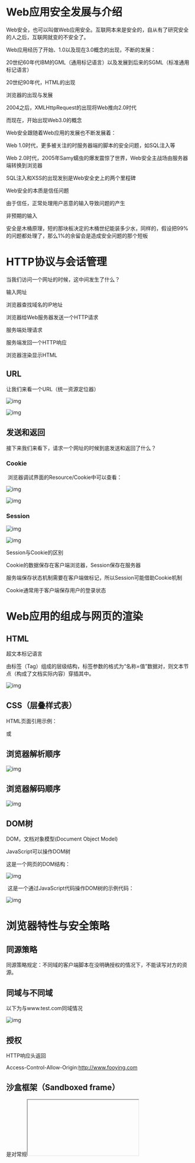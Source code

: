 # Web应用安全发展与介绍

Web安全，也可以叫做Web应用安全。互联网本来是安全的，自从有了研究安全的人之后，互联网就变的不安全了。

 

Web应用经历了开始、1.0以及现在3.0概念的出现，不断的发展：

20世纪60年代IBM的GML（通用标记语言）以及发展到后来的SGML（标准通用标记语言）

20世纪90年代，HTML的出现

浏览器的出现与发展

2004之后，XMLHttpRequest的出现将Web推向2.0时代

而现在，开始出现Web3.0的概念

 

Web安全跟随着Web应用的发展也不断发展着：

Web 1.0时代，更多被关注的时服务器端的脚本的安全问题，如SQL注入等

Web 2.0时代，2005年Samy蠕虫的爆发震惊了世界，Web安全主战场由服务器端转换到浏览器

SQL注入和XSS的出现发别是Web安全史上的两个里程碑

 

Web安全的本质是信任问题

由于信任，正常处理用户恶意的输入导致问题的产生

非预期的输入

安全是木桶原理，短的那块板决定的木桶世纪能装多少水，同样的，假设把99%的问题都处理了，那么1%的余留会是造成安全问题的那个短板

# HTTP协议与会话管理

当我们访问一个网址的时候，这中间发生了什么？

输入网址

浏览器查找域名的IP地址

浏览器给Web服务器发送一个HTTP请求

服务端处理请求

服务端发回一个HTTP响应

浏览器渲染显示HTML

## **URL**

让我们来看一个URL（统一资源定位器）

![img](file:///C:\Users\大力\AppData\Local\Temp\ksohtml\wps7AD6.tmp.jpg) 

![img](file:///C:\Users\大力\AppData\Local\Temp\ksohtml\wps7AD7.tmp.jpg) 

 

## **发送和返回**

接下来我们来看下，请求一个网址的时候到底发送和返回了什么？

### Cookie

​	浏览器调试界面的Resource/Cookie中可以查看：

![img](file:///C:\Users\大力\AppData\Local\Temp\ksohtml\wps7AD8.tmp.png) 

![img](file:///C:\Users\大力\AppData\Local\Temp\ksohtml\wps7AD9.tmp.jpg) 

### Session

![img](file:///C:\Users\大力\AppData\Local\Temp\ksohtml\wps7AE9.tmp.png) 

![img](file:///C:\Users\大力\AppData\Local\Temp\ksohtml\wps7AEA.tmp.jpg) 

 

Session与Cookie的区别

Cookie的数据保存在客户端浏览器，Session保存在服务器

服务端保存状态机制需要在客户端做标记，所以Session可能借助Cookie机制

Cookie通常用于客户端保存用户的登录状态

# Web应用的组成与网页的渲染

## **HTML**

超文本标记语言

由标签（Tag）组成的层级结构，标签参数的格式为“名称=值”数据对，则文本节点（构成了文档实际内容）穿插其中。

![img](file:///C:\Users\大力\AppData\Local\Temp\ksohtml\wps7AEB.tmp.png) 

## **CSS（层叠样式表）**

HTML页面引用示例：

<link href="css/style.css" rel="stylesheet"> 

或

<style>body {width}</style>

 

## **浏览器解析顺序**

![img](file:///C:\Users\大力\AppData\Local\Temp\ksohtml\wps7AFC.tmp.png) 

## **浏览器解码顺序**

![img](file:///C:\Users\大力\AppData\Local\Temp\ksohtml\wps7AFD.tmp.png) 

## **DOM树**

DOM，文档对象模型(Document Object Model)

JavaScript可以操作DOM树

 

这是一个网页的DOM结构：

![img](file:///C:\Users\大力\AppData\Local\Temp\ksohtml\wps7AFE.tmp.png) 

​	这是一个通过JavaScript代码操作DOM树的示例代码：

![img](file:///C:\Users\大力\AppData\Local\Temp\ksohtml\wps7B0E.tmp.png) 

# 浏览器特性与安全策略

## **同源策略**

同源策略规定：不同域的客户端脚本在没明确授权的情况下，不能读写对方的资源。

## **同域与不同域**

以下为与www.test.com同域情况

![img](file:///C:\Users\大力\AppData\Local\Temp\ksohtml\wps7B0F.tmp.jpg) 

## **授权**

HTTP响应头返回

Access-Control-Allow-Origin:http://www.fooying.com

## **沙盒框架（Sandboxed frame）**

是对常规<iframe>表现行为的扩展，它能让顶级页面对其嵌入的子页面及这些子页面的子资源设置一些额外的限制

通过设置<iframe>的参数实现限制

 